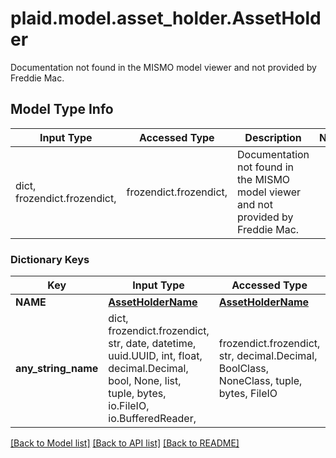 # plaid.model.asset_holder.AssetHolder

Documentation not found in the MISMO model viewer and not provided by Freddie Mac.

## Model Type Info
Input Type | Accessed Type | Description | Notes
------------ | ------------- | ------------- | -------------
dict, frozendict.frozendict,  | frozendict.frozendict,  | Documentation not found in the MISMO model viewer and not provided by Freddie Mac. | 

### Dictionary Keys
Key | Input Type | Accessed Type | Description | Notes
------------ | ------------- | ------------- | ------------- | -------------
**NAME** | [**AssetHolderName**](AssetHolderName.md) | [**AssetHolderName**](AssetHolderName.md) |  | 
**any_string_name** | dict, frozendict.frozendict, str, date, datetime, uuid.UUID, int, float, decimal.Decimal, bool, None, list, tuple, bytes, io.FileIO, io.BufferedReader,  | frozendict.frozendict, str, decimal.Decimal, BoolClass, NoneClass, tuple, bytes, FileIO | any string name can be used but the value must be the correct type | [optional]

[[Back to Model list]](../../README.md#documentation-for-models) [[Back to API list]](../../README.md#documentation-for-api-endpoints) [[Back to README]](../../README.md)

